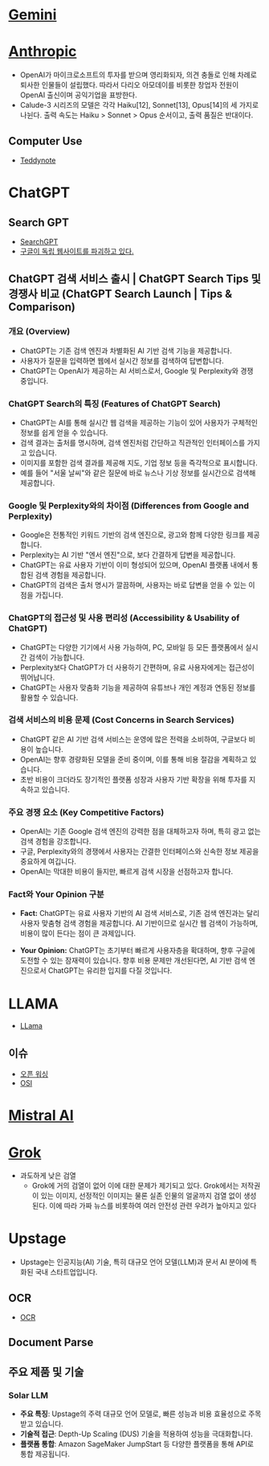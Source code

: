 # [Gemini](https://namu.wiki/w/%EC%83%9D%EC%84%B1%ED%98%95%20%EC%9D%B8%EA%B3%B5%EC%A7%80%EB%8A%A5)
# [Anthropic](https://namu.wiki/w/Anthropic)
* OpenAI가 마이크로소프트의 투자를 받으며 영리화되자, 의견 충돌로 인해 차례로 퇴사한 인물들이 설립했다. 따라서 다리오 아모데이를 비롯한 창업자 전원이 OpenAI 출신이며 공익기업을 표방한다.
* Calude-3 시리즈의 모델은 각각 Haiku[12], Sonnet[13], Opus[14]의 세 가지로 나뉜다. 출력 속도는 Haiku > Sonnet > Opus 순서이고, 출력 품질은 반대이다.

## Computer Use
* [Teddynote](https://www.youtube.com/watch?v=TZulvZlqaPY)

# ChatGPT

## Search GPT
* [SearchGPT](https://www.youtube.com/watch?v=kxxy4Iwuk0g)
* [구글이 독립 웹사이트를 파괴하고 있다.](https://news.hada.io/topic?id=17530)

## ChatGPT 검색 서비스 출시 | ChatGPT Search Tips 및 경쟁사 비교 (ChatGPT Search Launch | Tips & Comparison)

### 개요 (Overview)
* ChatGPT는 기존 검색 엔진과 차별화된 AI 기반 검색 기능을 제공합니다.
* 사용자가 질문을 입력하면 웹에서 실시간 정보를 검색하여 답변합니다.
* ChatGPT는 OpenAI가 제공하는 AI 서비스로서, Google 및 Perplexity와 경쟁 중입니다.

### ChatGPT Search의 특징 (Features of ChatGPT Search)
* ChatGPT는 AI를 통해 실시간 웹 검색을 제공하는 기능이 있어 사용자가 구체적인 정보를 쉽게 얻을 수 있습니다.
* 검색 결과는 출처를 명시하며, 검색 엔진처럼 간단하고 직관적인 인터페이스를 가지고 있습니다.
* 이미지를 포함한 검색 결과를 제공해 지도, 기업 정보 등을 즉각적으로 표시합니다.
* 예를 들어 "서울 날씨"와 같은 질문에 바로 뉴스나 기상 정보를 실시간으로 검색해 제공합니다.

### Google 및 Perplexity와의 차이점 (Differences from Google and Perplexity)
* Google은 전통적인 키워드 기반의 검색 엔진으로, 광고와 함께 다양한 링크를 제공합니다.
* Perplexity는 AI 기반 "엔서 엔진"으로, 보다 간결하게 답변을 제공합니다.
* ChatGPT는 유료 사용자 기반이 이미 형성되어 있으며, OpenAI 플랫폼 내에서 통합된 검색 경험을 제공합니다.
* ChatGPT의 검색은 출처 명시가 깔끔하며, 사용자는 바로 답변을 얻을 수 있는 이점을 가집니다.

### ChatGPT의 접근성 및 사용 편리성 (Accessibility & Usability of ChatGPT)
* ChatGPT는 다양한 기기에서 사용 가능하여, PC, 모바일 등 모든 플랫폼에서 실시간 검색이 가능합니다.
* Perplexity보다 ChatGPT가 더 사용하기 간편하며, 유료 사용자에게는 접근성이 뛰어납니다.
* ChatGPT는 사용자 맞춤화 기능을 제공하여 유튜브나 개인 계정과 연동된 정보를 활용할 수 있습니다.

### 검색 서비스의 비용 문제 (Cost Concerns in Search Services)
* ChatGPT 같은 AI 기반 검색 서비스는 운영에 많은 전력을 소비하여, 구글보다 비용이 높습니다.
* OpenAI는 향후 경량화된 모델을 준비 중이며, 이를 통해 비용 절감을 계획하고 있습니다.
* 초반 비용이 크더라도 장기적인 플랫폼 성장과 사용자 기반 확장을 위해 투자를 지속하고 있습니다.

### 주요 경쟁 요소 (Key Competitive Factors)
* OpenAI는 기존 Google 검색 엔진의 강력한 점을 대체하고자 하며, 특히 광고 없는 검색 경험을 강조합니다.
* 구글, Perplexity와의 경쟁에서 사용자는 간결한 인터페이스와 신속한 정보 제공을 중요하게 여깁니다.
* OpenAI는 막대한 비용이 들지만, 빠르게 검색 시장을 선점하고자 합니다.

### Fact와 Your Opinion 구분

- **Fact:** ChatGPT는 유료 사용자 기반의 AI 검색 서비스로, 기존 검색 엔진과는 달리 사용자 맞춤형 검색 경험을 제공합니다. AI 기반이므로 실시간 웹 검색이 가능하며, 비용이 많이 든다는 점이 큰 과제입니다.

- **Your Opinion:** ChatGPT는 초기부터 빠르게 사용자층을 확대하며, 향후 구글에 도전할 수 있는 잠재력이 있습니다. 향후 비용 문제만 개선된다면, AI 기반 검색 엔진으로서 ChatGPT는 유리한 입지를 다질 것입니다.

# LLAMA
* [LLama](https://namu.wiki/w/LLaMA)

## 이슈
* [오픈 워싱](https://news.hada.io/topic?id=17453)
* [OSI](https://www.digitaltoday.co.kr/news/articleView.html?idxno=539139)

# [Mistral AI](https://namu.wiki/w/Mistral%20AI)

# [Grok](https://namu.wiki/w/Grok)
* 과도하게 낮은 검열
  * Grok에 거의 검열이 없어 이에 대한 문제가 제기되고 있다. Grok에서는 저작권이 있는 이미지, 선정적인 이미지는 물론 실존 인물의 얼굴까지 검열 없이 생성된다. 이에 따라 가짜 뉴스를 비롯하여 여러 안전성 관련 우려가 높아지고 있다

# Upstage
* Upstage는 인공지능(AI) 기술, 특히 대규모 언어 모델(LLM)과 문서 AI 분야에 특화된 국내 스타트업입니다.

## OCR
* [OCR](https://namu.wiki/w/OCR)

## Document Parse

## 주요 제품 및 기술

### Solar LLM
- **주요 특징**: Upstage의 주력 대규모 언어 모델로, 빠른 성능과 비용 효율성으로 주목받고 있습니다.
- **기술적 접근**: Depth-Up Scaling (DUS) 기술을 적용하여 성능을 극대화합니다.
- **플랫폼 통합**: Amazon SageMaker JumpStart 등 다양한 플랫폼을 통해 API로 통합 제공됩니다.
